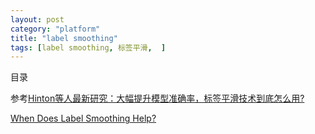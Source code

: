 ```yaml
---
layout: post
category: "platform"
title: "label smoothing"
tags: [label smoothing, 标签平滑,  ]
---
```


目录

<!-- TOC -->


<!-- /TOC -->

参考[Hinton等人最新研究：大幅提升模型准确率，标签平滑技术到底怎么用?](https://mp.weixin.qq.com/s?__biz=MzI5MDUyMDIxNA==&mid=2247489604&idx=3&sn=227b76801ccb50fd7e565f5ed3ace402&chksm=ec1ff5bddb687cab29912fae97569b850b1dcb2227b4875ef32d0db8a0b8b99c538e6bacb120&mpshare=1&scene=1&srcid=&pass_ticket=zzUnWIgdqTLvX39vSLCKaOJN8KVDYuvxPgj7h5mQNNMiTnEMdrWSwBJSd3ch3aLL#rd)

[When Does Label Smoothing Help?](https://arxiv.org/abs/1906.02629)
